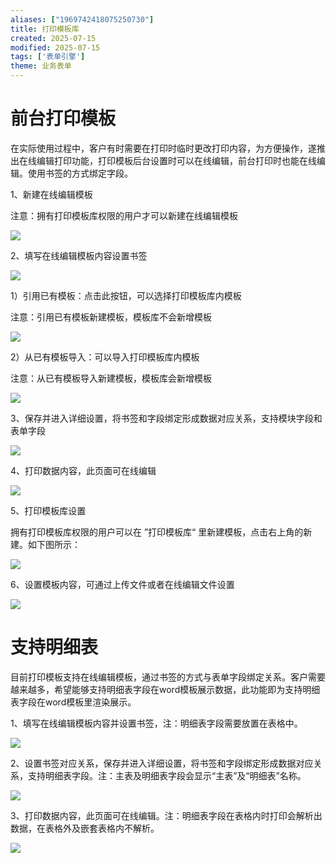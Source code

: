 ```yaml
---
aliases: ["1969742418075250730"]
title: 打印模板库
created: 2025-07-15
modified: 2025-07-15
tags: ['表单引擎']
theme: 业务表单
---
```


# **前台打印模板**

在实际使用过程中，客户有时需要在打印时临时更改打印内容，为方便操作，遂推出在线编辑打印功能，打印模板后台设置时可以在线编辑，前台打印时也能在线编辑。使用书签的方式绑定字段。

1、新建在线编辑模板

注意：拥有打印模板库权限的用户才可以新建在线编辑模板

![](7bdec91108733a72610c1f40474e6021.jpg)

2、填写在线编辑模板内容设置书签

![](fc778b9e288165882e1f01c2c39ec124.jpg)

1）引用已有模板：点击此按钮，可以选择打印模板库内模板

注意：引用已有模板新建模板，模板库不会新增模板

![](90a499858ceacaff14d2fc27e4fc4491.jpg)

2）从已有模板导入：可以导入打印模板库内模板

注意：从已有模板导入新建模板，模板库会新增模板

![](0245cfd54d733b145aa56b398b35cbfa.jpg)

3、保存并进入详细设置，将书签和字段绑定形成数据对应关系，支持模块字段和表单字段

![](2ae306846e03a21ed38e2e3847218be8.jpg)

4、打印数据内容，此页面可在线编辑

![](90f9a0e4675fb1ba87463b388026784e.jpg)

5、打印模板库设置

拥有打印模板库权限的用户可以在 ”打印模板库“ 里新建模板，点击右上角的新建。如下图所示：

![](890366f7933b3a733cea36a436108db9.jpg)

6、设置模板内容，可通过上传文件或者在线编辑文件设置

![](9a3fb53f14c5c6e16efad8d41c9ec7f2.jpg)

# **支持明细表**

目前打印模板支持在线编辑模板，通过书签的方式与表单字段绑定关系。客户需要越来越多，希望能够支持明细表字段在word模板展示数据，此功能即为支持明细表字段在word模板里渲染展示。

1、填写在线编辑模板内容并设置书签，注：明细表字段需要放置在表格中。

![](b265596e3ba1f4d078dff2034cced5ad.jpg)

2、设置书签对应关系，保存并进入详细设置，将书签和字段绑定形成数据对应关系，支持明细表字段。注：主表及明细表字段会显示“主表”及“明细表”名称。

![](57332ff5505bc75a7bcc858806d72194.jpg)

3、打印数据内容，此页面可在线编辑。注：明细表字段在表格内时打印会解析出数据，在表格外及嵌套表格内不解析。

![](5a5f208c8b320e75ba2c5f713f374b3a.jpg)